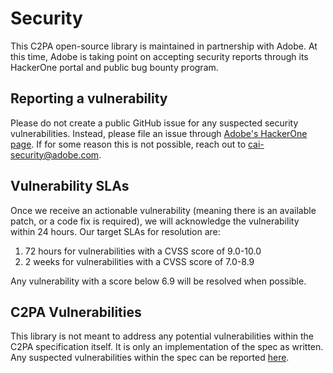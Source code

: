 # Security

This C2PA open-source library is maintained in partnership with Adobe. At this time, Adobe is taking point on accepting security reports through its HackerOne portal and public bug bounty program.

## Reporting a vulnerability

Please do not create a public GitHub issue for any suspected security vulnerabilities. Instead, please file an issue through [Adobe's HackerOne page](https://hackerone.com/adobe?type=team). If for some reason this is not possible, reach out to cai-security@adobe.com.


## Vulnerability SLAs

Once we receive an actionable vulnerability (meaning there is an available patch, or a code fix is required), we will acknowledge the vulnerability within 24 hours. Our target SLAs for resolution are:

1. 72 hours for vulnerabilities with a CVSS score of 9.0-10.0
2. 2 weeks for vulnerabilities with a CVSS score of 7.0-8.9

Any vulnerability with a score below 6.9 will be resolved when possible.


## C2PA Vulnerabilities

This library is not meant to address any potential vulnerabilities within the C2PA specification itself. It is only an implementation of the spec as written. Any suspected vulnerabilities within the spec can be reported [here](https://github.com/c2pa-org/specifications/issues).
